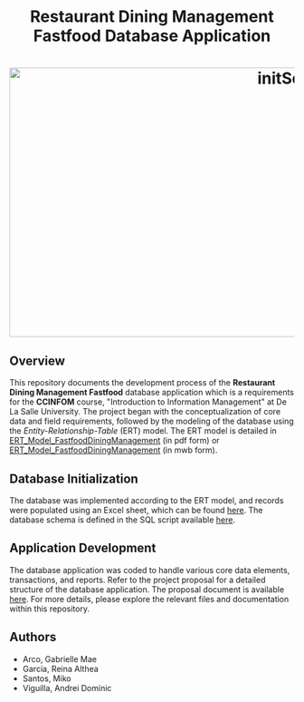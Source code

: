 <h1 align="center">  Restaurant Dining Management Fastfood Database Application <h1 align="center">
<img src="https://github.com/Mikosantos/Restaurant-Dining-Management-Fastfood/assets/92857538/7efa01b4-0e7d-421d-bf5e-97382d858cc7" alt="initScreen" width="1000" height="475">

## Overview
This repository documents the development process of the <b>Restaurant Dining Management Fastfood</b> database application which is a requirements for the <b>CCINFOM</b> course, "Introduction to Information Management" at De La Salle University. The project began with the conceptualization of core data and field requirements, followed by the modeling of the database using the <i>Entity-Relationship-Table</i> (ERT) model. The ERT model is detailed in [ERT_Model_FastfoodDiningManagement](https://github.com/Mikosantos/Restaurant-Dining-Management-Fastfood/files/13714583/ERT_Model_FastfoodDiningManagement.pdf) (in pdf form) or [ERT_Model_FastfoodDiningManagement](https://github.com/Mikosantos/Restaurant-Dining-Management-Fastfood/blob/main/DB_DESIGN_APP.mwb) (in mwb form).

## Database Initialization
The database was implemented according to the ERT model, and records were populated using an Excel sheet, which can be found [here](https://github.com/Mikosantos/Restaurant-Dining-Management-Fastfood/blob/main/Fastfood_Records.xlsx). The database schema is defined in the SQL script available [here](https://github.com/Mikosantos/Restaurant-Dining-Management-Fastfood/blob/main/GROUP3-DBAPPSCRIPT.sql).

## Application Development
The database application was coded to handle various core data elements, transactions, and reports. Refer to the project proposal for a detailed structure of the database application. The proposal document is available [here](https://github.com/Mikosantos/Restaurant-Dining-Management-Fastfood/tree/main/files). For more details, please explore the relevant files and documentation within this repository.

## Authors
-  Arco, Gabrielle Mae
-  Garcia, Reina Althea
-  Santos, Miko
-  Viguilla, Andrei Dominic
